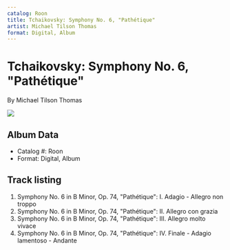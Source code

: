 ```yaml
---
catalog: Roon
title: Tchaikovsky: Symphony No. 6, "Pathétique"
artist: Michael Tilson Thomas
format: Digital, Album
---
```


# Tchaikovsky: Symphony No. 6, "Pathétique"

By Michael Tilson Thomas

![](../../assets/albumcovers/Michael_Tilson_Thomas-Tchaikovsky-_Symphony_No_6__Pathétique.png)

## Album Data

- Catalog #: Roon
- Format: Digital, Album


## Track listing


1. Symphony No. 6 in B Minor, Op. 74, "Pathétique": I. Adagio - Allegro non troppo
2. Symphony No. 6 in B Minor, Op. 74, "Pathétique": II. Allegro con grazia
3. Symphony No. 6 in B Minor, Op. 74, "Pathétique": III. Allegro molto vivace
4. Symphony No. 6 in B Minor, Op. 74, "Pathétique": IV. Finale - Adagio lamentoso - Andante

